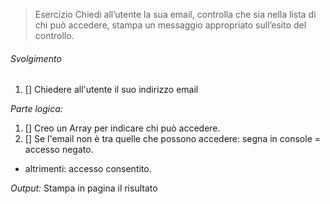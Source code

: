 > Esercizio
Chiedi all’utente la sua email,
controlla che sia nella lista di chi può accedere,
stampa un messaggio appropriato sull’esito del controllo.

###### Svolgimento
1. [] Chiedere all'utente il suo indirizzo email

*Parte logica:*
1. [] Creo un Array per indicare chi può accedere.
2. [] Se l'email non è tra quelle che possono accedere: segna in console = accesso negato.
 - altrimenti: accesso consentito.

 *Output:*
 Stampa in pagina il risultato
